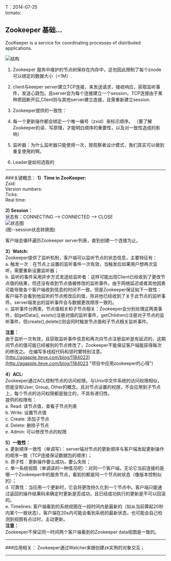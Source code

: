 <meta http-equiv="content-type" content="text/html; charset=UTF-8">

T：2014-07-25  
 tomato: 

Zookeeper 基础...
----------------------------
ZooKeeper is a service for coordinating processes of distributed applications.

![结构][1] 

1. Zookeeper 服务中维护的节点树保存在内存中，这也因此限制了每个znode可以绑定的数据大小（<1M）.
2. client与keeper server建立TCP连接，来发送请求，接收响应，获取监听事件，发送心跳包。且server会为每个连接建立一个session。TCP连接由于某种原因断开后,Client则与其他server建立连接，且需重新建立session.  
3. Zookeeper提供的一致性：  


4. 每一个更新操作都会绑定一个唯一编号（zxid）来标示顺序。
  （要了解Zookeeper的读、写原理，才能明白顺序的重要性，以及对一致性造成的影响）
5. 监听器：为什么监听器只能使用一次，按观察者设计模式，我们其实可以做到重复使用的啊。

6. Leader是如何选取的

------------------
###关键概念：
**1）Time in ZooKeeper:**  
  Zxid:  
  Version numbers:  
  Ticks:  
  Real time:  

**2) Session：**  
状态有：CONNECTING --> CONNECTED  -->  CLOSE  
![状态图][3]  
(图--session状态转换图)  

客户端会循环遍历Zookeeper server列表，直到创建一个连接为止。  

**3）Watch:**  
Zookeeper提供了监听机制，客户端可以监听节点的状态信息，主要特征有：  
a. 触发一次：在节点上设置的监听事件一次有效，当触发后如果用户想再次监听，需要重新设置监听器；  
b. 监听的事件采用异步方式发送给监听者：这样可能出现Client已经收到了更改节点值的结果，但还没有收到节点值被修改的监听事件。由于网络延迟或者其他因素可能导致各个客户端收到信息的时间不一致，但是Zookeeper保证如下一致性：客户端不会看到他监听的节点修改后的值，除非他已经收到了关于此节点的监听事件。server端发出的监听事件会与数据更改顺序一致的。  
c. 监听事件分两类，节点值相关和子节点相关：Zookeeper会分别处理这两类事件，如getData(), exists()注册对值的监听事件，getChildren()注册对子节点的监听事件，但create(),delete()则会同时触发节点值和子节点相关监听事件。

**注意：**  
由于监听一次有效，且获取监听事件信息和再次向节点注册监听是有延迟的，这期间节点的值可能已经被别的节点修改了，Zookeeper不能保证客户端能获得每次的修改之。 在编写多线程代码和锁时要特别注意。 [http://agapple.iteye.com/blog/1184023](http://agapple.iteye.com/blog/1184023 "项目中应用zookeeper的心得") 

**4）ACL:**  
Zookeeper通过ACL控制节点的访问权限。与Unix中文件系统的访问权限相似，但是没有User, Group, Other的概念。且对节点设置的权限，不会应用到子节点上，每个节点的访问权限都是独立的，不具有递归性。  
提供的权限有：  
a. Read:  读节点值，查看子节点列表  
b. Write: 设置节点值  
c. Create: 添加子节点  
d. Delete: 删除子节点  
e. Admin: 可以修改节点的权限  

**5）一致性：**  
a. 更新顺序一致性（单调写）：server端对节点的更新顺序与客户端发起更新操作的顺序一致（TCP连接保证数据包的顺序）；   
b. 原子性：更新操作要么成功，要么失败；  
c. 单一系统视图（单调读的一种情况吧）：对同一个客户端，无论它当前连接的是哪一个Zookeeper中的服务节点，看到的都是同一个节点树状态（像版本控制似的）；  
d. 可靠性：当应用一个更新时，它会将更改持久化到一个节点中。客户端只能通过返回的操作结果码来确定时更新是否成功，且已经成功执行的更新是不可以回滚的。  
e. Timelines: 客户端看到的系统视图在一段时间内是最新的（如从当前算起20秒内某个一致状态），客户端在20s内可能会看到系统的最新状态，也可能会自己检测到视图有点过时，主动更新。  
**注意：**  
Zookeeper不保证同一时间两个客户端看到的Zookeeper data视图是一致的。

-------------------------------------
###应用相关： 
Zookeeper通过Watcher来跟创建zk实例的对象交互；

----------------------------

[1]: https://cwiki.apache.org/confluence/download/attachments/24193436/service.png?version=1&modificationDate=1295027310000&api=v2
[2]: http://d.pcs.baidu.com/thumbnail/c2ad6696c816b70f29874fbf9e7f8950?fid=1796184830-250528-420876292609791&time=1406347200&sign=FDTAER-DCb740ccc5511e5e8fedcff06b081203-ULoz%2BT0NLTm8j6PyOdUikQk7P3o%3D&rt=sh&expires=2h&r=781321705&sharesign=unknown&size=c710_u500&quality=100
[3]: http://zookeeper.apache.org/doc/current/images/state_dia.jpg


